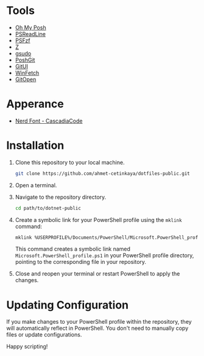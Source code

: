 # Tools

- [Oh My Posh](https://github.com/JanDeDobbeleer/oh-my-posh)
- [PSReadLine](https://github.com/PowerShell/PSReadLine)
- [PSFzf](https://github.com/kelleyma49/PSFzf)
- [Z](https://github.com/badmotorfinger/z)
- [gsudo](https://github.com/gerardog/gsudo)
- [PoshGit](https://github.com/dahlbyk/posh-git)
- [GitUI](https://github.com/extrawurst/gitui)
- [WinFetch](https://github.com/lptstr/winfetch)
- [GitOpen](https://github.com/paulirish/git-open)

# Apperance

- [Nerd Font - CascadiaCode](https://github.com/ryanoasis/nerd-fonts)

# Installation

1. Clone this repository to your local machine.

   ```bash
   git clone https://github.com/ahmet-cetinkaya/dotfiles-public.git
   ```

2. Open a terminal.

3. Navigate to the repository directory.

   ```bash
   cd path/to/dotnet-public
   ```

4. Create a symbolic link for your PowerShell profile using the `mklink` command:

   ```bash
   mklink %USERPROFILE%/Documents/PowerShell/Microsoft.PowerShell_profile.ps1 "YOUR_REPO_PATH/powershell/Microsoft.PowerShell_profile.ps1"
   ```

   This command creates a symbolic link named `Microsoft.PowerShell_profile.ps1` in your PowerShell profile directory, pointing to the corresponding file in your repository.

5. Close and reopen your terminal or restart PowerShell to apply the changes.

# Updating Configuration

If you make changes to your PowerShell profile within the repository, they will automatically reflect in PowerShell. You don't need to manually copy files or update configurations.

Happy scripting!